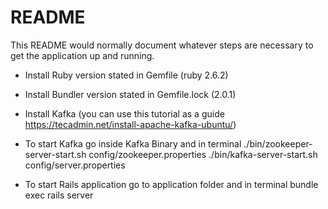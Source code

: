 # README

This README would normally document whatever steps are necessary to get the
application up and running.

- Install Ruby version stated in Gemfile (ruby 2.6.2)

- Install Bundler version stated in Gemfile.lock (2.0.1)

- Install Kafka (you can use this tutorial as a guide https://tecadmin.net/install-apache-kafka-ubuntu/)

- To start Kafka go inside Kafka Binary and in terminal
 ./bin/zookeeper-server-start.sh config/zookeeper.properties
 ./bin/kafka-server-start.sh config/server.properties

- To start Rails application go to application folder and in terminal
  bundle exec rails server
